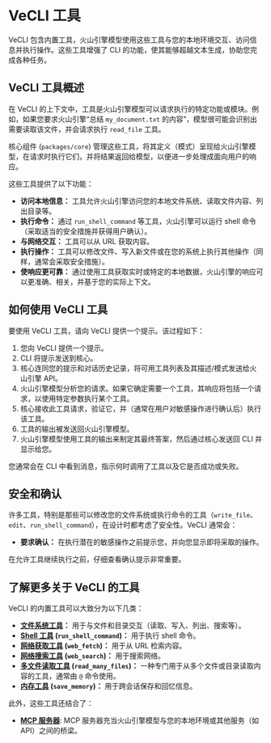 # VeCLI 工具

VeCLI 包含内置工具，火山引擎模型使用这些工具与您的本地环境交互、访问信息并执行操作。这些工具增强了 CLI 的功能，使其能够超越文本生成，协助您完成各种任务。

## VeCLI 工具概述

在 VeCLI 的上下文中，工具是火山引擎模型可以请求执行的特定功能或模块。例如，如果您要求火山引擎“总结 `my_document.txt` 的内容”，模型很可能会识别出需要读取该文件，并会请求执行 `read_file` 工具。

核心组件 (`packages/core`) 管理这些工具，将其定义（模式）呈现给火山引擎模型，在请求时执行它们，并将结果返回给模型，以便进一步处理成面向用户的响应。

这些工具提供了以下功能：

- **访问本地信息：** 工具允许火山引擎访问您的本地文件系统、读取文件内容、列出目录等。
- **执行命令：** 通过 `run_shell_command` 等工具，火山引擎可以运行 shell 命令（采取适当的安全措施并获得用户确认）。
- **与网络交互：** 工具可以从 URL 获取内容。
- **执行操作：** 工具可以修改文件、写入新文件或在您的系统上执行其他操作（同样，通常会采取安全措施）。
- **使响应更可靠：** 通过使用工具获取实时或特定的本地数据，火山引擎的响应可以更准确、相关，并基于您的实际上下文。

## 如何使用 VeCLI 工具

要使用 VeCLI 工具，请向 VeCLI 提供一个提示。该过程如下：

1.  您向 VeCLI 提供一个提示。
2.  CLI 将提示发送到核心。
3.  核心连同您的提示和对话历史记录，将可用工具列表及其描述/模式发送给火山引擎 API。
4.  火山引擎模型分析您的请求。如果它确定需要一个工具，其响应将包括一个请求，以使用特定参数执行某个工具。
5.  核心接收此工具请求，验证它，并（通常在用户对敏感操作进行确认后）执行该工具。
6.  工具的输出被发送回火山引擎模型。
7.  火山引擎模型使用工具的输出来制定其最终答案，然后通过核心发送回 CLI 并显示给您。

您通常会在 CLI 中看到消息，指示何时调用了工具以及它是否成功或失败。

## 安全和确认

许多工具，特别是那些可以修改您的文件系统或执行命令的工具（`write_file`、`edit`、`run_shell_command`），在设计时都考虑了安全性。VeCLI 通常会：

- **要求确认：** 在执行潜在的敏感操作之前提示您，并向您显示即将采取的操作。

在允许工具继续执行之前，仔细查看确认提示非常重要。

## 了解更多关于 VeCLI 的工具

VeCLI 的内置工具可以大致分为以下几类：

- **[文件系统工具](./file-system.md)：** 用于与文件和目录交互（读取、写入、列出、搜索等）。
- **[Shell 工具](./shell.md) (`run_shell_command`)：** 用于执行 shell 命令。
- **[网络获取工具](./web-fetch.md) (`web_fetch`)：** 用于从 URL 检索内容。
- **[网络搜索工具](./web-search.md) (`web_search`)：** 用于搜索网络。
- **[多文件读取工具](./multi-file.md) (`read_many_files`)：** 一种专门用于从多个文件或目录读取内容的工具，通常由 `@` 命令使用。
- **[内存工具](./memory.md) (`save_memory`)：** 用于跨会话保存和回忆信息。

此外，这些工具还结合了：

- **[MCP 服务器](./mcp-server.md)**: MCP 服务器充当火山引擎模型与您的本地环境或其他服务（如 API）之间的桥梁。